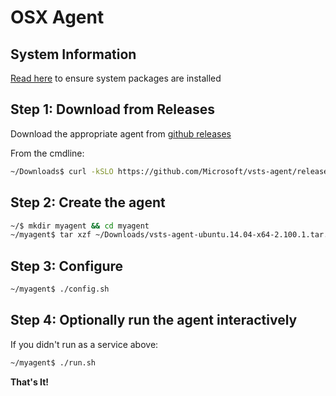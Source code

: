 # OSX Agent

## System Information

[Read here](../preview/latebreaking.md) to ensure system packages are installed

## Step 1: Download from Releases

Download the appropriate agent from [github releases](https://github.com/Microsoft/vsts-agent/releases)

From the cmdline:
```bash
~/Downloads$ curl -kSLO https://github.com/Microsoft/vsts-agent/releases/download/v2.100.1/vsts-agent-ubuntu.14.04-x64-2.100.1.tar.gz
```

## Step 2: Create the agent

```bash
~/$ mkdir myagent && cd myagent
~/myagent$ tar xzf ~/Downloads/vsts-agent-ubuntu.14.04-x64-2.100.1.tar.gz
```
## Step 3: Configure

```bash
~/myagent$ ./config.sh

```

## Step 4: Optionally run the agent interactively

If you didn't run as a service above:

```bash
~/myagent$ ./run.sh
```

**That's It!**  
